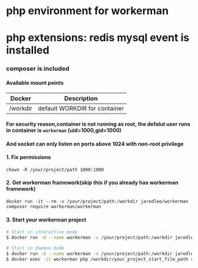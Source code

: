 # php environment for workerman 
# php extensions: redis mysql event is installed

### composer is included

#### Available mount points

| Docker              | Description |
|---------------------|-------------|
| /workdir | default WORKDIR for container |

#### For security reason,container is not running as root, the defalut user runs in container is `workerman` (uid=1000,gid=1000)
#### And socket can only listen on ports above 1024 with non-root privilege

#### 1. Fix permissions

    chown -R /your/project/path 1000:1000

#### 2. Get workerman framework(skip this if you already has workerman framework)

    docker run -it --rm -v /your/project/path:/workdir jaredlee/workerman composer require workerman/workerman


#### 3. Start your workerman project 
```bash
# Start in interactive mode  
$ docker run -d --name workerman -v /your/project/path:/workdir jaredlee/workerman php /workdir/your_project_start_file_path start

# Start in daemon mode
$ docker run -d --name workerman -v /your/project/path:/workdir jaredlee/workerman tail -f /dev/stdout
$ docker exec -it workerman php /workdir/your_project_start_file_path start -d
```
